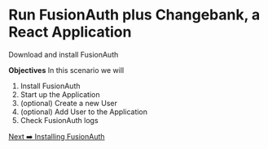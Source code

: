 

<!-- CONTENT -->

# Run FusionAuth plus Changebank, a React Application<br></span>

<div class="step-title">Download and install FusionAuth</div>

**Objectives**
In this scenario we will

1. Install FusionAuth
2. Start up the Application
3. (optional) Create a new User
4. (optional) Add User to the Application
5. Check FusionAuth logs

<!-- NAVIGATION -->
<div id="navigation-bottom" class="navigation-bottom">

 <a href='intro.md' class="btn btn-dark navigation-bottom-right">Next ➡️ Installing FusionAuth
  </a>
</div>

